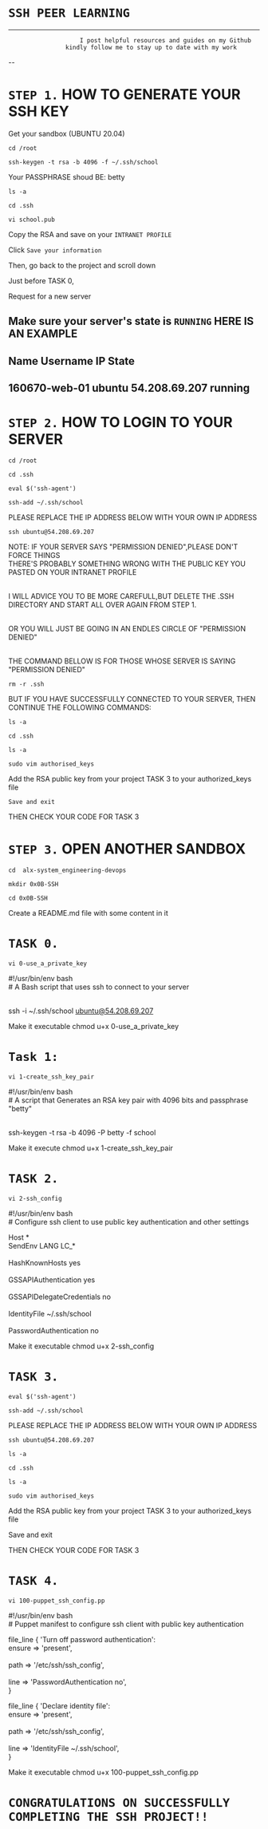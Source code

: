# `SSH PEER LEARNING`
---
         				I post helpful resources and guides on my Github 
					kindly follow me to stay up to date with my work
					
--


# `STEP 1.` HOW TO GENERATE YOUR SSH KEY

Get your sandbox (UBUNTU 20.04)


`cd /root`

`ssh-keygen -t rsa -b 4096 -f ~/.ssh/school`

[](https://github.com/besthor/difficult-system_engineering_projects_guides/blob/main/SSH/complete-project_guide.md)
Your PASSPHRASE shoud BE: betty


`ls -a`

`cd .ssh`

`vi school.pub`

Copy the RSA and save on your `INTRANET PROFILE`

Click `Save your information`

Then, go back to the project and scroll down

Just before TASK 0, 

Request for a new server

Make sure your server's state is `RUNNING`
HERE IS AN EXAMPLE
---
Name		Username	IP		State	
---
160670-web-01	ubuntu		54.208.69.207	running
---

# `STEP 2.` HOW TO LOGIN TO YOUR SERVER

`cd /root`

`cd .ssh`

`eval $('ssh-agent')`

`ssh-add ~/.ssh/school`

PLEASE REPLACE THE IP ADDRESS BELOW WITH YOUR OWN IP ADDRESS

`ssh ubuntu@54.208.69.207`

NOTE:
IF YOUR SERVER SAYS "PERMISSION DENIED",PLEASE DON'T FORCE THINGS
<br>THERE'S PROBABLY SOMETHING  WRONG WITH THE PUBLIC KEY YOU PASTED ON YOUR INTRANET PROFILE</br>

<br>I WILL ADVICE YOU TO BE MORE CAREFULL,BUT DELETE THE .SSH DIRECTORY AND START ALL OVER AGAIN FROM STEP 1.</br>

<br>OR YOU WILL JUST BE GOING IN AN ENDLES CIRCLE OF "PERMISSION DENIED"</br>

<br>THE COMMAND BELLOW IS FOR THOSE WHOSE SERVER IS SAYING "PERMISSION DENIED"</br>


`rm -r .ssh`

BUT IF YOU HAVE SUCCESSFULLY CONNECTED TO YOUR SERVER, THEN CONTINUE THE FOLLOWING COMMANDS: 

`ls -a`

`cd .ssh`

`ls -a`

`sudo vim authorised_keys`

Add the RSA public key from your project TASK 3 to your authorized_keys file

`Save and exit`

THEN CHECK YOUR CODE FOR TASK 3



# `STEP 3.` OPEN ANOTHER SANDBOX

`cd  alx-system_engineering-devops`

`mkdir 0x0B-SSH`

`cd 0x0B-SSH`

Create a README.md file with some content in it

# `TASK 0.` 

`vi 0-use_a_private_key`

#!/usr/bin/env bash
<br># A Bash script that uses ssh to connect to your server</br>

<br>ssh -i ~/.ssh/school ubuntu@54.208.69.207</br>

Make it executable chmod u+x 0-use_a_private_key

# `Task 1:`
`vi 1-create_ssh_key_pair`

#!/usr/bin/env bash
<br># A script that Generates an RSA key pair with 4096 bits and passphrase "betty"</br>

<br>ssh-keygen -t rsa -b 4096 -P betty -f school</br>

Make it execute chmod u+x 1-create_ssh_key_pair

# `TASK 2.`

`vi 2-ssh_config`

#!/usr/bin/env bash
<br># Configure ssh client to use public key authentication and other settings</br>

Host *
    <br>SendEnv LANG LC_*</br>
    <br>HashKnownHosts yes</br>
    <br>GSSAPIAuthentication yes</br>
    <br>GSSAPIDelegateCredentials no</br>
    <br>IdentityFile ~/.ssh/school</br>
    <br>PasswordAuthentication no</br>

Make it executable chmod u+x 2-ssh_config
# `TASK 3.`

`eval $('ssh-agent')`

`ssh-add ~/.ssh/school`

PLEASE REPLACE THE IP ADDRESS BELOW WITH YOUR OWN IP ADDRESS

`ssh ubuntu@54.208.69.207`

`ls -a`

`cd .ssh`

`ls -a`

`sudo vim authorised_keys`

Add the RSA public key from your project TASK 3 to your authorized_keys file

Save and exit

THEN CHECK YOUR CODE FOR TASK 3

# `TASK 4.` 
`vi 100-puppet_ssh_config.pp`

#!/usr/bin/env bash
<br># Puppet manifest to configure ssh client with public key authentication</br>

file_line { 'Turn off password authentication':
  <br> ensure => 'present',</br>
  <br>path   => '/etc/ssh/ssh_config',</br>
  <br>line   => 'PasswordAuthentication no',</br>
}

file_line { 'Declare identity file':
 <br> ensure => 'present',</br>
 <br> path   => '/etc/ssh/ssh_config',</br>
 <br>line   => 'IdentityFile ~/.ssh/school',</br>
}


Make it executable chmod u+x 100-puppet_ssh_config.pp




# `CONGRATULATIONS ON SUCCESSFULLY COMPLETING THE SSH PROJECT!!`
